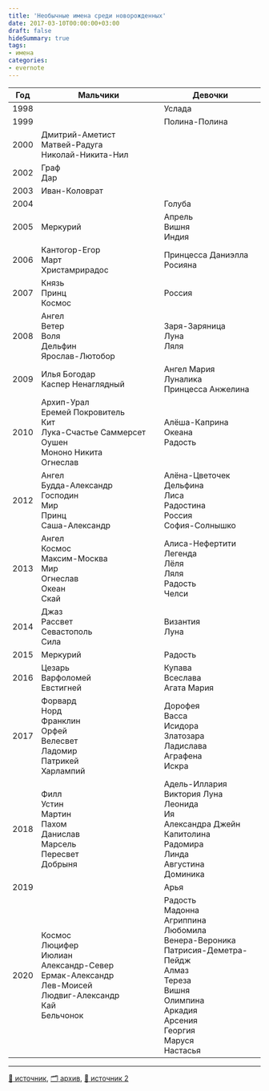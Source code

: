 ```yaml
---
title: 'Необычные имена среди новорожденных'
date: 2017-03-10T00:00:00+03:00
draft: false
hideSummary: true
tags:
- имена
categories:
- evernote
---
```


| Год | Мальчики | Девочки |
|---|---|---|
| 1998 | | Услада |
| 1999 | | Полина-Полина |
| 2000 | Дмитрий-Аметист<br> Матвей-Радуга<br> Николай-Никита-Нил | |
| 2002 | Граф<br> Дар | |
| 2003 | Иван-Коловрат | |
| 2004 | | Голуба |
| 2005 | Меркурий | Апрель<br> Вишня<br> Индия |
| 2006 | Кантогор-Егор<br> Март<br> Христамрирадос | Принцесса Даниэлла<br> Росияна |
| 2007 | Князь<br> Принц<br> Космос | Россия |
| 2008 | Ангел<br> Ветер<br> Воля<br> Дельфин<br> Ярослав-Лютобор | Заря-Заряница<br> Луна<br> Ляля |
| 2009 | Илья Богодар<br> Каспер Ненаглядный | Ангел Мария<br> Луналика<br> Принцесса Анжелина |
| 2010 | Архип-Урал<br> Еремей Покровитель<br> Кит<br> Лука-Счастье Саммерсет Оушен<br> Мононо Никита<br> Огнеслав | Алёша-Каприна<br> Океана<br> Радость |
| 2012 | Ангел<br> Будда-Александр<br> Господин<br> Мир<br> Принц<br> Саша-Александр | Алёна-Цветочек<br> Дельфина<br> Лиса<br> Радостина<br> Россия<br> София-Солнышко |
| 2013 | Ангел<br> Космос<br> Максим-Москва<br> Мир<br> Огнеслав<br> Океан<br> Скай | Алиса-Нефертити<br> Легенда<br> Лёля<br> Ляля<br> Радость<br> Челси |
| 2014 | Джаз<br> Рассвет<br> Севастополь<br> Сила | Византия<br> Луна |
| 2015 | Меркурий | Радость |
| 2016 | Цезарь<br> Варфоломей<br> Евстигней | Купава<br> Всеслава<br> Агата Мария |
| 2017 | Форвард<br> Норд<br> Франклин<br> Орфей<br> Велесвет<br> Ладомир<br> Патрикей<br> Харлампий | Дорофея<br> Васса<br> Исидора<br> Златозара<br> Ладислава<br> Аграфена<br> Искра |
| 2018 | Филл<br> Устин<br> Мартин<br> Пахом<br> Данислав<br> Марсель<br> Пересвет<br> Добрыня | Адель-Иллария<br> Виктория Луна<br> Леонида<br> Ия<br> Александра Джейн<br> Капитолина<br> Радомира<br> Линда<br> Августина<br> Доминика |
| 2019 | | Арья |
| 2020 | Космос<br> Люцифер<br> Июлиан<br> Александр-Север<br> Ермак-Александр<br> Лев-Моисей<br> Людвиг-Александр<br> Кай<br> Бельчонок | Радость<br> Мадонна<br> Агриппина<br> Любомила<br> Венера-Вероника<br> Патрисия-Деметра-Пейдж<br> Алмаз<br> Тереза<br> Вишня<br> Олимпина<br> Аркадия<br> Арсения<br> Георгия<br> Маруся<br> Настасья |

---


[:link: источник](https://zags.mos.ru/stat/imena/neobychnye_imena.php), [:card_index_dividers: архив](https://web.archive.org/web/20170304081625/http://zags.mos.ru:80/stat/imena/neobychnye_imena.php), [:link: источник 2](https://materinstvo.ru/art/neobychnye_imena?ysclid=m0nid71x864890940)